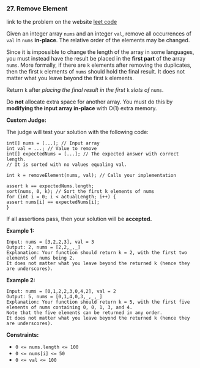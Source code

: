 ### 27. Remove Element

link to the problem on the website [leet code](https://leetcode.com/problems/remove-element/)

Given an integer array `nums` and an integer `val`, remove all occurrences of `val` in `nums` __in-place__. The relative order of the elements may be changed.

Since it is impossible to change the length of the array in some languages, you must instead have the result be placed in the __first part__ of the array `nums`. More formally, if there are `k` elements after removing the duplicates, then the first `k` elements of `nums` should hold the final result. It does not matter what you leave beyond the first `k` elements.

Return `k` after _placing the final result in the first_ `k` _slots of_ `nums`.

Do __not__ allocate extra space for another array. You must do this by __modifying the input array in-place__ with O(1) extra memory.

__Custom Judge:__

The judge will test your solution with the following code:
```
int[] nums = [...]; // Input array
int val = ...; // Value to remove
int[] expectedNums = [...]; // The expected answer with correct length.
// It is sorted with no values equaling val.

int k = removeElement(nums, val); // Calls your implementation

assert k == expectedNums.length;
sort(nums, 0, k); // Sort the first k elements of nums
for (int i = 0; i < actualLength; i++) {
assert nums[i] == expectedNums[i];
}

```
If all assertions pass, then your solution will be __accepted.__



__Example 1:__

```
Input: nums = [3,2,2,3], val = 3
Output: 2, nums = [2,2,_,_]
Explanation: Your function should return k = 2, with the first two elements of nums being 2.
It does not matter what you leave beyond the returned k (hence they are underscores).
```

__Example 2:__
```
Input: nums = [0,1,2,2,3,0,4,2], val = 2
Output: 5, nums = [0,1,4,0,3,_,_,_]
Explanation: Your function should return k = 5, with the first five elements of nums containing 0, 0, 1, 3, and 4.
Note that the five elements can be returned in any order.
It does not matter what you leave beyond the returned k (hence they are underscores).
```

__Constraints:__

- `0 <= nums.length <= 100`
- `0 <= nums[i] <= 50`
- `0 <= val <= 100`